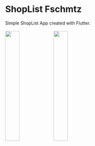 # ShopList Fschmtz

Simple ShopList App created with Flutter.
<br>
<br>
<img src="https://user-images.githubusercontent.com/21291813/119243857-05d44d80-bb41-11eb-92c5-cd4993e4cd8f.png" width="30%"></img> <img src="https://user-images.githubusercontent.com/21291813/119243858-0836a780-bb41-11eb-94d1-459eda32bf3e.png" width="30%"></img> 
